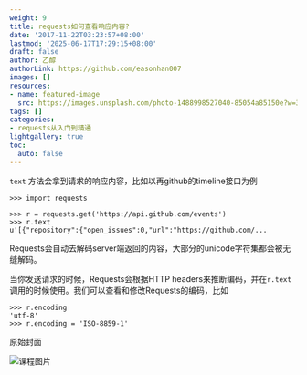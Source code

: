 ```yaml
---
weight: 9
title: requests如何查看响应内容?
date: '2017-11-22T03:23:57+08:00'
lastmod: '2025-06-17T17:29:15+08:00'
draft: false
author: 乙醇
authorLink: https://github.com/easonhan007
images: []
resources:
- name: featured-image
  src: https://images.unsplash.com/photo-1488998527040-85054a85150e?w=300
tags: []
categories:
- requests从入门到精通
lightgallery: true
toc:
  auto: false
---
```




```text``` 方法会拿到请求的响应内容，比如以再github的timeline接口为例

```
>>> import requests

>>> r = requests.get('https://api.github.com/events')
>>> r.text
u'[{"repository":{"open_issues":0,"url":"https://github.com/...
```

Requests会自动去解码server端返回的内容，大部分的unicode字符集都会被无缝解码。

当你发送请求的时候，Requests会根据HTTP headers来推断编码，并在```r.text```调用的时候使用。我们可以查看和修改Requests的编码，比如

```
>>> r.encoding
'utf-8'
>>> r.encoding = 'ISO-8859-1'
```




原始封面

![课程图片](https://images.unsplash.com/photo-1488998527040-85054a85150e?w=300)

